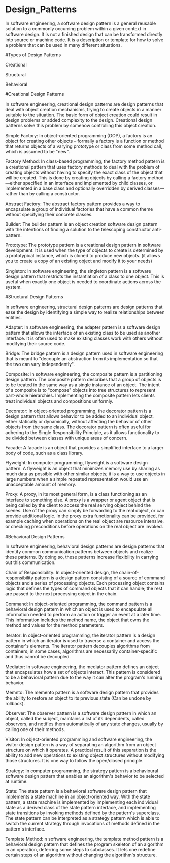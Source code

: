 # Design_Patterns
In software engineering, a software design pattern is a general reusable solution to a commonly occurring problem within a given context in software design. It is not a finished design that can be transformed directly into source or machine code. It is a description or template for how to solve a problem that can be used in many different situations.

#Types of Design Patterns

Creational

Structural

Behavioral

#Creational Design Patterns

In software engineering, creational design patterns are design patterns that deal with object creation mechanisms, trying to create objects in a manner suitable to the situation. The basic form of object creation could result in design problems or added complexity to the design. Creational design patterns solve this problem by somehow controlling this object creation.

Simple Factory: In object-oriented programming (OOP), a factory is an object for creating other objects – formally a factory is a function or method that returns objects of a varying prototype or class from some method call, which is assumed to be "new".

Factory Method: In class-based programming, the factory method pattern is a creational pattern that uses factory methods to deal with the problem of creating objects without having to specify the exact class of the object that will be created. This is done by creating objects by calling a factory method—either specified in an interface and implemented by child classes, or implemented in a base class and optionally overridden by derived classes—rather than by calling a constructor.

Abstract Factory: The abstract factory pattern provides a way to encapsulate a group of individual factories that have a common theme without specifying their concrete classes.

Builder: The builder pattern is an object creation software design pattern with the intentions of finding a solution to the telescoping constructor anti-pattern.

Prototype: The prototype pattern is a creational design pattern in software development. It is used when the type of objects to create is determined by a prototypical instance, which is cloned to produce new objects.
(it allows you to create a copy of an existing object and modify it to your needs)

Singleton: In software engineering, the singleton pattern is a software design pattern that restricts the instantiation of a class to one object. This is useful when exactly one object is needed to coordinate actions across the system.

#Structural Design Patterns

In software engineering, structural design patterns are design patterns that ease the design by identifying a simple way to realize relationships between entities.

Adapter: In software engineering, the adapter pattern is a software design pattern that allows the interface of an existing class to be used as another interface. It is often used to make existing classes work with others without modifying their source code.

Bridge: The bridge pattern is a design pattern used in software engineering that is meant to "decouple an abstraction from its implementation so that the two can vary independently".

Composite: In software engineering, the composite pattern is a partitioning design pattern. The composite pattern describes that a group of objects is to be treated in the same way as a single instance of an object. The intent of a composite is to "compose" objects into tree structures to represent part-whole hierarchies. Implementing the composite pattern lets clients treat individual objects and compositions uniformly.

Decorator: In object-oriented programming, the decorator pattern is a design pattern that allows behavior to be added to an individual object, either statically or dynamically, without affecting the behavior of other objects from the same class. The decorator pattern is often useful for adhering to the Single Responsibility Principle, as it allows functionality to be divided between classes with unique areas of concern.

Facade: A facade is an object that provides a simplified interface to a larger body of code, such as a class library.

Flyweight: In computer programming, flyweight is a software design pattern. A flyweight is an object that minimizes memory use by sharing as much data as possible with other similar objects; it is a way to use objects in large numbers when a simple repeated representation would use an unacceptable amount of memory.

Proxy: A proxy, in its most general form, is a class functioning as an interface to something else. A proxy is a wrapper or agent object that is being called by the client to access the real serving object behind the scenes. Use of the proxy can simply be forwarding to the real object, or can provide additional logic. In the proxy extra functionality can be provided, for example caching when operations on the real object are resource intensive, or checking preconditions before operations on the real object are invoked.

#Behavioral Design Patterns

In software engineering, behavioral design patterns are design patterns that identify common communication patterns between objects and realize these patterns. By doing so, these patterns increase flexibility in carrying out this communication.

Chain of Responsibility: In object-oriented design, the chain-of-responsibility pattern is a design pattern consisting of a source of command objects and a series of processing objects. Each processing object contains logic that defines the types of command objects that it can handle; the rest are passed to the next processing object in the chain.

Command: In object-oriented programming, the command pattern is a behavioral design pattern in which an object is used to encapsulate all information needed to perform an action or trigger an event at a later time. This information includes the method name, the object that owns the method and values for the method parameters.

Iterator: In object-oriented programming, the iterator pattern is a design pattern in which an iterator is used to traverse a container and access the container's elements. The iterator pattern decouples algorithms from containers; in some cases, algorithms are necessarily container-specific and thus cannot be decoupled.

Mediator: In software engineering, the mediator pattern defines an object that encapsulates how a set of objects interact. This pattern is considered to be a behavioral pattern due to the way it can alter the program's running behavior.
 
Memnto: The memento pattern is a software design pattern that provides the ability to restore an object to its previous state (Can be undone by rollback).

Observer: The observer pattern is a software design pattern in which an object, called the subject, maintains a list of its dependents, called observers, and notifies them automatically of any state changes, usually by calling one of their methods.

Visitor: In object-oriented programming and software engineering, the visitor design pattern is a way of separating an algorithm from an object structure on which it operates. A practical result of this separation is the ability to add new operations to existing object structures without modifying those structures. It is one way to follow the open/closed principle.

Strategy: In computer programming, the strategy pattern is a behavioural software design pattern that enables an algorithm's behavior to be selected at runtime.

State: The state pattern is a behavioral software design pattern that implements a state machine in an object-oriented way. With the state pattern, a state machine is implemented by implementing each individual state as a derived class of the state pattern interface, and implementing state transitions by invoking methods defined by the pattern's superclass. The state pattern can be interpreted as a strategy pattern which is able to switch the current strategy through invocations of methods defined in the pattern's interface.

Template Method: n software engineering, the template method pattern is a behavioral design pattern that defines the program skeleton of an algorithm in an operation, deferring some steps to subclasses. It lets one redefine certain steps of an algorithm without changing the algorithm's structure.
